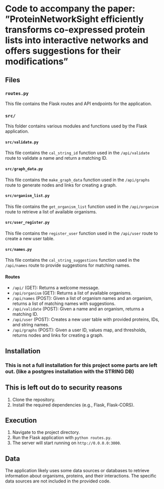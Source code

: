 # Code to accompany the paper: ”ProteinNetworkSight efficiently transforms co-expressed protein lists into interactive networks and offers suggestions for their modifications”



## Files

### `routes.py`

This file contains the Flask routes and API endpoints for the application.

### `src/`

This folder contains various modules and functions used by the Flask application.

#### `src/validate.py`

This file contains the `cal_string_id` function used in the `/api/validate` route to validate a name and return a matching ID.

#### `src/graph_data.py`

This file contains the `make_graph_data` function used in the `/api/graphs` route to generate nodes and links for creating a graph.

#### `src/organism_list.py`

This file contains the `get_organism_list` function used in the `/api/organism` route to retrieve a list of available organisms.

#### `src/user_register.py`

This file contains the `register_user` function used in the `/api/user` route to create a new user table.

#### `src/names.py`

This file contains the `cal_string_suggestions` function used in the `/api/names` route to provide suggestions for matching names.

#### Routes

- `/api/` (GET): Returns a welcome message.
- `/api/organism` (GET): Returns a list of available organisms.
- `/api/names` (POST): Given a list of organism names and an organism, returns a list of matching names with suggestions.
- `/api/validate` (POST): Given a name and an organism, returns a matching ID.
- `/api/user` (POST): Creates a new user table with provided proteins, IDs, and string names.
- `/api/graphs` (POST): Given a user ID, values map, and thresholds, returns nodes and links for creating a graph.

## Installation
### This is not a full installation for this project some parts are left out. (like a postgres installation with the STRING DB)
## This is left out do to security reasons

1. Clone the repository.
2. Install the required dependencies (e.g., Flask, Flask-CORS).

## Execution

1. Navigate to the project directory.
2. Run the Flask application with `python routes.py`.
3. The server will start running on `http://0.0.0.0:3000`.

## Data

The application likely uses some data sources or databases to retrieve information about organisms, proteins, and their interactions. The specific data sources are not included in the provided code.
